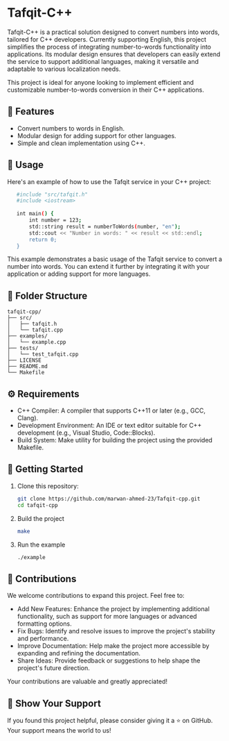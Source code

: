 # Tafqit-C++

Tafqit-C++ is a practical solution designed to convert numbers into words, tailored for C++ developers. Currently supporting English, this project simplifies the process of integrating number-to-words functionality into applications. Its modular design ensures that developers can easily extend the service to support additional languages, making it versatile and adaptable to various localization needs.

This project is ideal for anyone looking to implement efficient and customizable number-to-words conversion in their C++ applications.

## 🚀 Features
- Convert numbers to words in English.
- Modular design for adding support for other languages.
- Simple and clean implementation using C++.

## 📖 Usage
Here's an example of how to use the Tafqit service in your C++ project:

   ```bash
      #include "src/tafqit.h"
      #include <iostream>
      
      int main() {
          int number = 123;
          std::string result = numberToWords(number, "en");
          std::cout << "Number in words: " << result << std::endl;
          return 0;
      }
   ```

This example demonstrates a basic usage of the Tafqit service to convert a number into words. You can extend it further by integrating it with your application or adding support for more languages.

## 📂 Folder Structure
```plaintext
tafqit-cpp/
├── src/
│   ├── tafqit.h
│   └── tafqit.cpp
├── examples/
│   └── example.cpp
├── tests/
│   └── test_tafqit.cpp
├── LICENSE
├── README.md
└── Makefile
```

## ⚙️ Requirements
- C++ Compiler: A compiler that supports C++11 or later (e.g., GCC, Clang).
- Development Environment: An IDE or text editor suitable for C++ development (e.g., Visual Studio, Code::Blocks).
- Build System: Make utility for building the project using the provided Makefile.

## 🔧 Getting Started
1. Clone this repository:
   ```bash
   git clone https://github.com/marwan-ahmed-23/Tafqit-cpp.git
   cd tafqit-cpp
2. Build the project
   ```bash
   make
3. Run the example
   ```bash
   ./example
   ```   

## 🤝 Contributions
We welcome contributions to expand this project. Feel free to:

- Add New Features: Enhance the project by implementing additional functionality, such as support for more languages or advanced formatting options.
- Fix Bugs: Identify and resolve issues to improve the project's stability and performance.
- Improve Documentation: Help make the project more accessible by expanding and refining the documentation.
- Share Ideas: Provide feedback or suggestions to help shape the project's future direction.

Your contributions are valuable and greatly appreciated!

## 🌟 Show Your Support
If you found this project helpful, please consider giving it a ⭐ on GitHub. Your support means the world to us!
